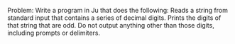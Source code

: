 Problem:
Write a program in Ju that does the following:
Reads a string from standard input that contains a series of decimal digits.
Prints the digits of that string that are odd.
Do not output anything other than those digits, including prompts or delimiters.